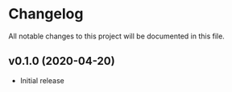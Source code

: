 # Changelog
All notable changes to this project will be documented in this file.

## v0.1.0 (2020-04-20)
- Initial release
